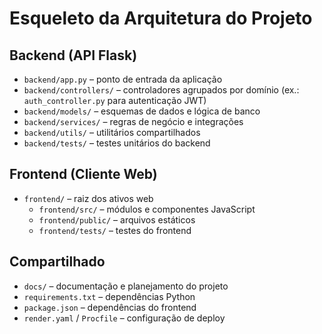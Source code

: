 # Esqueleto da Arquitetura do Projeto

## Backend (API Flask)
- `backend/app.py` – ponto de entrada da aplicação
- `backend/controllers/` – controladores agrupados por domínio (ex.: `auth_controller.py` para autenticação JWT)
- `backend/models/` – esquemas de dados e lógica de banco
- `backend/services/` – regras de negócio e integrações
- `backend/utils/` – utilitários compartilhados
- `backend/tests/` – testes unitários do backend

## Frontend (Cliente Web)
- `frontend/` – raiz dos ativos web
  - `frontend/src/` – módulos e componentes JavaScript
  - `frontend/public/` – arquivos estáticos
  - `frontend/tests/` – testes do frontend

## Compartilhado
- `docs/` – documentação e planejamento do projeto
- `requirements.txt` – dependências Python
- `package.json` – dependências do frontend
- `render.yaml` / `Procfile` – configuração de deploy